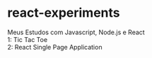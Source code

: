# react-experiments
Meus Estudos com Javascript, Node.js e React<br>
1: Tic Tac Toe<br>
2: React Single Page Application
